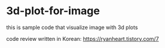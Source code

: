 # 3d-plot-for-image

this is sample code that visualize image with 3d plots  

code review written in Korean: https://ryanheart.tistory.com/7
